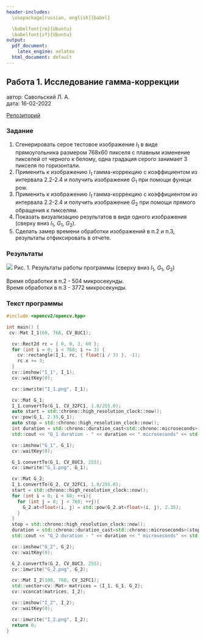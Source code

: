 ```yaml
---
header-includes:
  \usepackage[russian, english]{babel}

  \babelfont{rm}{Ubuntu}
  \babelfont{sf}{Ubuntu}
output:
  pdf_document: 
    latex_engine: xelatex
  html_document: default
---
```

## Работа 1. Исследование гамма-коррекции
автор: Савольский Л. А.  
дата: 16-02-2022  

[Репозиторий](https://github.com/ketorg0z/savolsky_l_a/)

### Задание
1. Сгенерировать серое тестовое изображение $I_1$ в виде прямоугольника размером 768х60 пикселя
с плавным изменение пикселей от черного к белому, одна градация серого занимает 3 пикселя
по горизонтали.
2. Применить  к изображению $I_1$ гамма-коррекцию с коэффициентом из интервала 2.2-2.4 и 
получить изображение $G_1$ при помощи функци pow.
3. Применить  к изображению $I_1$ гамма-коррекцию с коэффициентом из интервала 2.2-2.4 и 
получить изображение $G_2$ при помощи прямого обращения к пикселям.
4. Показать визуализацию результатов в виде одного изображения (сверху вниз $I_1$, $G_1$, $G_2$).
5. Сделать замер времени обработки изображений в п.2 и п.3, результаты отфиксировать в отчете.

### Результаты

![](I_2.png)
Рис. 1. Результаты работы программы (сверху вниз $I_1$, $G_1$, $G_2$)

Время обработки в п.2 - 504 микросекунды.  
Время обработки в п.3 - 3772 микросекунды.

### Текст программы

```cpp
#include <opencv2/opencv.hpp>

int main() {
 cv::Mat I_1(60, 768, CV_8UC1);

  cv::Rect2d rc = { 0, 0, 3, 60 };
  for (int i = 0; i < 768; i += 3) {
    cv::rectangle(I_1, rc, { float(i / 3) }, -1);
    rc.x += 3;
  }
  cv::imshow("I_1", I_1);
  cv::waitKey(0);

  cv::imwrite("I_1.png", I_1);

  cv::Mat G_1;
  I_1.convertTo(G_1, CV_32FC1, 1.0/255.0);
  auto start = std::chrono::high_resolution_clock::now();
  cv::pow(G_1, 2.35,G_1);
  auto stop = std::chrono::high_resolution_clock::now();
  int duration = std::chrono::duration_cast<std::chrono::microseconds>(stop - start).count();
  std::cout << "G_1 duration - " << duration << " microseconds" << std::endl;

  cv::imshow("G_1", G_1);
  cv::waitKey(0);

  G_1.convertTo(G_1, CV_8UC3, 255);
  cv::imwrite("G_1.png", G_1);

  cv::Mat G_2;
  I_1.convertTo(G_2, CV_32FC1, 1.0/255.0);
  start = std::chrono::high_resolution_clock::now();
  for (int i = 0; i < 60; ++i){
    for (int j = 0; j < 768; ++j){
      G_2.at<float>(i, j) = std::pow(G_2.at<float>(i, j), 2.35);
    }
  }
  stop = std::chrono::high_resolution_clock::now();
  duration = std::chrono::duration_cast<std::chrono::microseconds>(stop - start).count();
  std::cout << "G_2 duration - " << duration << " microseconds" << std::endl;

  cv::imshow("G_2", G_2);
  cv::waitKey(0);

  G_2.convertTo(G_2, CV_8UC3, 255);
  cv::imwrite("G_2.png", G_2);

  cv::Mat I_2(180, 768, CV_32FC1);
  std::vector<cv::Mat> matrices = {I_1, G_1, G_2};
  cv::vconcat(matrices, I_2);

  cv::imshow("I_2", I_2);
  cv::waitKey(0);

  cv::imwrite("I_2.png", I_2);
  return 0;
}
```

